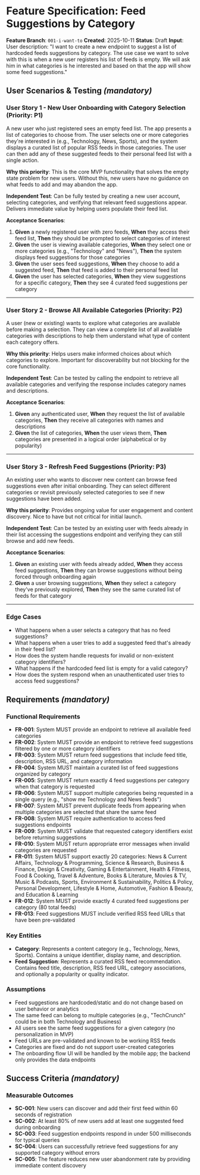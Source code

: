 # Feature Specification: Feed Suggestions by Category

**Feature Branch**: `001-i-want-to`
**Created**: 2025-10-11
**Status**: Draft
**Input**: User description: "I want to create a new endpoint to suggest a list of hardcoded feeds suggestions by category. The use case we want to solve with this is when a new user registers his list of feeds is empty. We will ask him in what categories is he interested and based on that the app will show some feed suggestions."

## User Scenarios & Testing *(mandatory)*

### User Story 1 - New User Onboarding with Category Selection (Priority: P1)

A new user who just registered sees an empty feed list. The app presents a list of categories to choose from. The user selects one or more categories they're interested in (e.g., Technology, News, Sports), and the system displays a curated list of popular RSS feeds in those categories. The user can then add any of these suggested feeds to their personal feed list with a single action.

**Why this priority**: This is the core MVP functionality that solves the empty state problem for new users. Without this, new users have no guidance on what feeds to add and may abandon the app.

**Independent Test**: Can be fully tested by creating a new user account, selecting categories, and verifying that relevant feed suggestions appear. Delivers immediate value by helping users populate their feed list.

**Acceptance Scenarios**:

1. **Given** a newly registered user with zero feeds, **When** they access their feed list, **Then** they should be prompted to select categories of interest
2. **Given** the user is viewing available categories, **When** they select one or more categories (e.g., "Technology" and "News"), **Then** the system displays feed suggestions for those categories
3. **Given** the user sees feed suggestions, **When** they choose to add a suggested feed, **Then** that feed is added to their personal feed list
4. **Given** the user has selected categories, **When** they view suggestions for a specific category, **Then** they see 4 curated feed suggestions per category

---

### User Story 2 - Browse All Available Categories (Priority: P2)

A user (new or existing) wants to explore what categories are available before making a selection. They can view a complete list of all available categories with descriptions to help them understand what type of content each category offers.

**Why this priority**: Helps users make informed choices about which categories to explore. Important for discoverability but not blocking for the core functionality.

**Independent Test**: Can be tested by calling the endpoint to retrieve all available categories and verifying the response includes category names and descriptions.

**Acceptance Scenarios**:

1. **Given** any authenticated user, **When** they request the list of available categories, **Then** they receive all categories with names and descriptions
2. **Given** the list of categories, **When** the user views them, **Then** categories are presented in a logical order (alphabetical or by popularity)

---

### User Story 3 - Refresh Feed Suggestions (Priority: P3)

An existing user who wants to discover new content can browse feed suggestions even after initial onboarding. They can select different categories or revisit previously selected categories to see if new suggestions have been added.

**Why this priority**: Provides ongoing value for user engagement and content discovery. Nice to have but not critical for initial launch.

**Independent Test**: Can be tested by an existing user with feeds already in their list accessing the suggestions endpoint and verifying they can still browse and add new feeds.

**Acceptance Scenarios**:

1. **Given** an existing user with feeds already added, **When** they access feed suggestions, **Then** they can browse suggestions without being forced through onboarding again
2. **Given** a user browsing suggestions, **When** they select a category they've previously explored, **Then** they see the same curated list of feeds for that category

---

### Edge Cases

- What happens when a user selects a category that has no feed suggestions?
- What happens when a user tries to add a suggested feed that's already in their feed list?
- How does the system handle requests for invalid or non-existent category identifiers?
- What happens if the hardcoded feed list is empty for a valid category?
- How does the system respond when an unauthenticated user tries to access feed suggestions?

## Requirements *(mandatory)*

### Functional Requirements

- **FR-001**: System MUST provide an endpoint to retrieve all available feed categories
- **FR-002**: System MUST provide an endpoint to retrieve feed suggestions filtered by one or more category identifiers
- **FR-003**: System MUST return feed suggestions that include feed title, description, RSS URL, and category information
- **FR-004**: System MUST maintain a curated list of feed suggestions organized by category
- **FR-005**: System MUST return exactly 4 feed suggestions per category when that category is requested
- **FR-006**: System MUST support multiple categories being requested in a single query (e.g., "show me Technology and News feeds")
- **FR-007**: System MUST prevent duplicate feeds from appearing when multiple categories are selected that share the same feed
- **FR-008**: System MUST require authentication to access feed suggestions endpoints
- **FR-009**: System MUST validate that requested category identifiers exist before returning suggestions
- **FR-010**: System MUST return appropriate error messages when invalid categories are requested
- **FR-011**: System MUST support exactly 20 categories: News & Current Affairs, Technology & Programming, Science & Research, Business & Finance, Design & Creativity, Gaming & Entertainment, Health & Fitness, Food & Cooking, Travel & Adventure, Books & Literature, Movies & TV, Music & Podcasts, Sports, Environment & Sustainability, Politics & Policy, Personal Development, Lifestyle & Home, Automotive, Fashion & Beauty, and Education & Learning
- **FR-012**: System MUST provide exactly 4 curated feed suggestions per category (80 total feeds)
- **FR-013**: Feed suggestions MUST include verified RSS feed URLs that have been pre-validated

### Key Entities

- **Category**: Represents a content category (e.g., Technology, News, Sports). Contains a unique identifier, display name, and description.
- **Feed Suggestion**: Represents a curated RSS feed recommendation. Contains feed title, description, RSS feed URL, category associations, and optionally a popularity or quality indicator.

### Assumptions

- Feed suggestions are hardcoded/static and do not change based on user behavior or analytics
- The same feed can belong to multiple categories (e.g., "TechCrunch" could be in both Technology and Business)
- All users see the same feed suggestions for a given category (no personalization in MVP)
- Feed URLs are pre-validated and known to be working RSS feeds
- Categories are fixed and do not support user-created categories
- The onboarding flow UI will be handled by the mobile app; the backend only provides the data endpoints

## Success Criteria *(mandatory)*

### Measurable Outcomes

- **SC-001**: New users can discover and add their first feed within 60 seconds of registration
- **SC-002**: At least 80% of new users add at least one suggested feed during onboarding
- **SC-003**: Feed suggestion endpoints respond in under 500 milliseconds for typical queries
- **SC-004**: Users can successfully retrieve feed suggestions for any supported category without errors
- **SC-005**: The feature reduces new user abandonment rate by providing immediate content discovery
